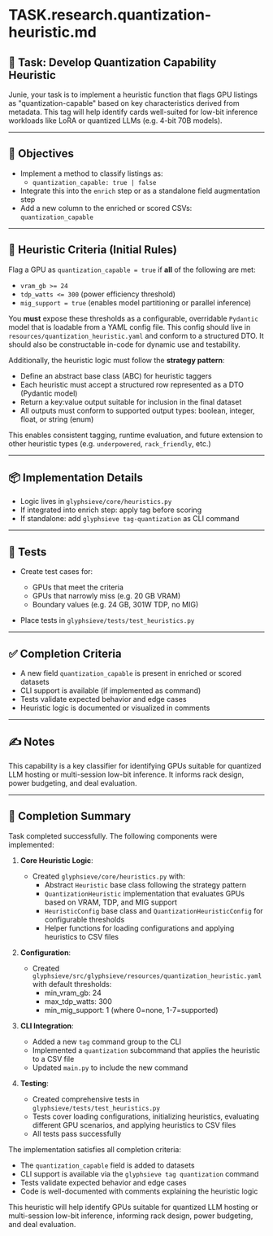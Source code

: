# TASK.research.quantization-heuristic.md

## 🧩 Task: Develop Quantization Capability Heuristic

Junie, your task is to implement a heuristic function that flags GPU listings as "quantization-capable" based on key characteristics derived from metadata. This tag will help identify cards well-suited for low-bit inference workloads like LoRA or quantized LLMs (e.g. 4-bit 70B models).

---

## 🎯 Objectives

- Implement a method to classify listings as:
  - `quantization_capable: true | false`
- Integrate this into the `enrich` step or as a standalone field augmentation step
- Add a new column to the enriched or scored CSVs: `quantization_capable`

---

## 📐 Heuristic Criteria (Initial Rules)

Flag a GPU as `quantization_capable = true` if **all** of the following are met:

- `vram_gb >= 24`
- `tdp_watts <= 300` (power efficiency threshold)
- `mig_support = true` (enables model partitioning or parallel inference)

You **must** expose these thresholds as a configurable, overridable `Pydantic` model that is loadable from a YAML config file.
This config should live in `resources/quantization_heuristic.yaml` and conform to a structured DTO.
It should also be constructable in-code for dynamic use and testability.

Additionally, the heuristic logic must follow the **strategy pattern**:
- Define an abstract base class (ABC) for heuristic taggers
- Each heuristic must accept a structured row represented as a DTO (Pydantic model)
- Return a key:value output suitable for inclusion in the final dataset
- All outputs must conform to supported output types: boolean, integer, float, or string (enum)

This enables consistent tagging, runtime evaluation, and future extension to other heuristic types (e.g. `underpowered`, `rack_friendly`, etc.)

---

## 📦 Implementation Details

- Logic lives in `glyphsieve/core/heuristics.py`
- If integrated into enrich step: apply tag before scoring
- If standalone: add `glyphsieve tag-quantization` as CLI command

---

## 🧪 Tests

- Create test cases for:
  - GPUs that meet the criteria
  - GPUs that narrowly miss (e.g. 20 GB VRAM)
  - Boundary values (e.g. 24 GB, 301W TDP, no MIG)

- Place tests in `glyphsieve/tests/test_heuristics.py`

---

## ✅ Completion Criteria

- A new field `quantization_capable` is present in enriched or scored datasets
- CLI support is available (if implemented as command)
- Tests validate expected behavior and edge cases
- Heuristic logic is documented or visualized in comments

---

## ✍️ Notes

This capability is a key classifier for identifying GPUs suitable for quantized LLM hosting or multi-session low-bit inference. It informs rack design, power budgeting, and deal evaluation.

---

## 📝 Completion Summary

Task completed successfully. The following components were implemented:

1. **Core Heuristic Logic**:
   - Created `glyphsieve/core/heuristics.py` with:
     - Abstract `Heuristic` base class following the strategy pattern
     - `QuantizationHeuristic` implementation that evaluates GPUs based on VRAM, TDP, and MIG support
     - `HeuristicConfig` base class and `QuantizationHeuristicConfig` for configurable thresholds
     - Helper functions for loading configurations and applying heuristics to CSV files

2. **Configuration**:
   - Created `glyphsieve/src/glyphsieve/resources/quantization_heuristic.yaml` with default thresholds:
     - min_vram_gb: 24
     - max_tdp_watts: 300
     - min_mig_support: 1 (where 0=none, 1-7=supported)

3. **CLI Integration**:
   - Added a new `tag` command group to the CLI
   - Implemented a `quantization` subcommand that applies the heuristic to a CSV file
   - Updated `main.py` to include the new command

4. **Testing**:
   - Created comprehensive tests in `glyphsieve/tests/test_heuristics.py`
   - Tests cover loading configurations, initializing heuristics, evaluating different GPU scenarios, and applying heuristics to CSV files
   - All tests pass successfully

The implementation satisfies all completion criteria:
- The `quantization_capable` field is added to datasets
- CLI support is available via the `glyphsieve tag quantization` command
- Tests validate expected behavior and edge cases
- Code is well-documented with comments explaining the heuristic logic

This heuristic will help identify GPUs suitable for quantized LLM hosting or multi-session low-bit inference, informing rack design, power budgeting, and deal evaluation.